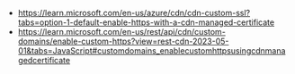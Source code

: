 - https://learn.microsoft.com/en-us/azure/cdn/cdn-custom-ssl?tabs=option-1-default-enable-https-with-a-cdn-managed-certificate
- https://learn.microsoft.com/en-us/rest/api/cdn/custom-domains/enable-custom-https?view=rest-cdn-2023-05-01&tabs=JavaScript#customdomains_enablecustomhttpsusingcdnmanagedcertificate
